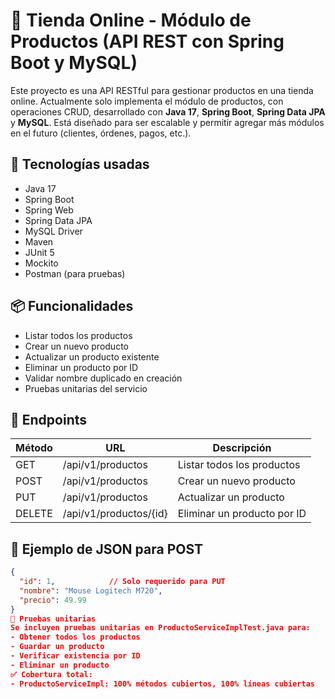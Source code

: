 # 🛒 Tienda Online - Módulo de Productos (API REST con Spring Boot y MySQL)

Este proyecto es una API RESTful para gestionar productos en una tienda online. Actualmente solo implementa el módulo de productos, con operaciones CRUD, desarrollado con **Java 17**, **Spring Boot**, **Spring Data JPA** y **MySQL**. Está diseñado para ser escalable y permitir agregar más módulos en el futuro (clientes, órdenes, pagos, etc.).

## 🚀 Tecnologías usadas

- Java 17
- Spring Boot
- Spring Web
- Spring Data JPA
- MySQL Driver
- Maven
- JUnit 5
- Mockito
- Postman (para pruebas)

## 📦 Funcionalidades

- Listar todos los productos
- Crear un nuevo producto
- Actualizar un producto existente
- Eliminar un producto por ID
- Validar nombre duplicado en creación
- Pruebas unitarias del servicio

## 🔧 Endpoints

| Método | URL                     | Descripción                   |
|--------|--------------------------|-------------------------------|
| GET    | /api/v1/productos        | Listar todos los productos    |
| POST   | /api/v1/productos        | Crear un nuevo producto       |
| PUT    | /api/v1/productos        | Actualizar un producto        |
| DELETE | /api/v1/productos/{id}   | Eliminar un producto por ID   |

## 🧪 Ejemplo de JSON para POST

```json
{
  "id": 1,            // Solo requerido para PUT
  "nombre": "Mouse Logitech M720",
  "precio": 49.99
}
🧪 Pruebas unitarias
Se incluyen pruebas unitarias en ProductoServiceImplTest.java para:
- Obtener todos los productos
- Guardar un producto
- Verificar existencia por ID
- Eliminar un producto
✅ Cobertura total:
- ProductoServiceImpl: 100% métodos cubiertos, 100% líneas cubiertas



